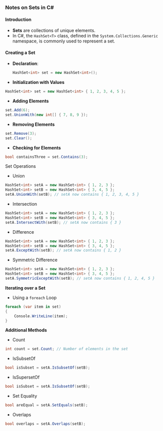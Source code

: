 ### Notes on Sets in C#

#### Introduction

- **Sets** are collections of unique elements.
- In C#, the `HashSet<T>` class, defined in the `System.Collections.Generic` namespace, is commonly used to represent a set.

#### Creating a Set

- **Declaration**:
  ```csharp
  HashSet<int> set = new HashSet<int>();
  ```

- **Initialization with Values**

```cs
HashSet<int> set = new HashSet<int> { 1, 2, 3, 4, 5 };

```

- **Adding Elements**

```cs
set.Add(6);
set.UnionWith(new int[] { 7, 8, 9 });
```


- **Removing Elements**

```cs
set.Remove(3);
set.Clear();

```

- **Checking for Elements**

```cs
bool containsThree = set.Contains(3);

```

Set Operations

- Union

```cs
HashSet<int> setA = new HashSet<int> { 1, 2, 3 };
HashSet<int> setB = new HashSet<int> { 3, 4, 5 };
setA.UnionWith(setB); // setA now contains { 1, 2, 3, 4, 5 }

```

- Intersection

```cs
HashSet<int> setA = new HashSet<int> { 1, 2, 3 };
HashSet<int> setB = new HashSet<int> { 3, 4, 5 };
setA.IntersectWith(setB); // setA now contains { 3 }

```

- Difference

```cs
HashSet<int> setA = new HashSet<int> { 1, 2, 3 };
HashSet<int> setB = new HashSet<int> { 3, 4, 5 };
setA.ExceptWith(setB); // setA now contains { 1, 2 }

```

- Symmetric Difference

```cs
HashSet<int> setA = new HashSet<int> { 1, 2, 3 };
HashSet<int> setB = new HashSet<int> { 3, 4, 5 };
setA.SymmetricExceptWith(setB); // setA now contains { 1, 2, 4, 5 }

```

**Iterating over a Set**

- Using a `foreach` Loop

```cs
foreach (var item in set)
{
    Console.WriteLine(item);
}

```

**Additional Methods**

- Count

```cs
int count = set.Count; // Number of elements in the set

```

- IsSubsetOf

```cs
bool isSubset = setA.IsSubsetOf(setB);

```

- IsSupersetOf

```cs
bool isSubset = setA.IsSubsetOf(setB);

```

- Set Equality

```cs
bool areEqual = setA.SetEquals(setB);

```

- Overlaps

```cs
bool overlaps = setA.Overlaps(setB);

```
